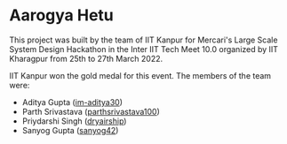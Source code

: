 # Aarogya Hetu

This project was built by the team of IIT Kanpur for Mercari's Large Scale System Design Hackathon in the Inter IIT Tech Meet 10.0 organized by IIT Kharagpur from 25th to 27th March 2022.

IIT Kanpur won the gold medal for this event. The members of the team were:

 - Aditya Gupta ([im-aditya30](https://github.com/im-aditya30))
 - Parth Srivastava ([parthsrivastava100](https://github.com/parthsrivastava100/))
 - Priydarshi Singh ([dryairship](https://github.com/dryairship/))
 - Sanyog Gupta ([sanyog42](https://github.com/sanyog42))
